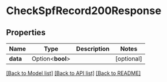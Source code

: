# CheckSpfRecord200Response

## Properties

Name | Type | Description | Notes
------------ | ------------- | ------------- | -------------
**data** | Option<**bool**> |  | [optional]

[[Back to Model list]](../README.md#documentation-for-models) [[Back to API list]](../README.md#documentation-for-api-endpoints) [[Back to README]](../README.md)


